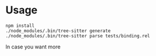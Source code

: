 # Usage

```
npm install
./node_modules/.bin/tree-sitter generate
./node_modules/.bin/tree-sitter parse tests/binding.rel
```

In case you want more
